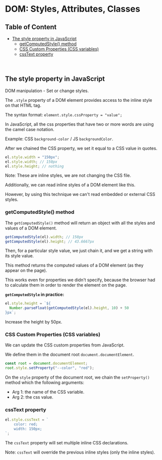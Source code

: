 # DOM: Styles, Attributes, Classes

## Table of Content

- [The style property in JavaScript](#the-style-property-in-javascript)
  - [getComputedStyle() method](#getcomputedstyle-method)
  - [CSS Custom Properties (CSS variables)](#css-custom-properties-css-variables)
  - [cssText property](#csstext-property)

<div></div>

<br>

## The style property in JavaScript

DOM manipulation - Set or change styles.

The `.style` property of a DOM element provides access to the inline style on that HTML tag.

The syntax format: `element.style.cssProperty = "value";`

In JavaScript, all the css properties that have two or more words are using the camel case notation.

Example: CSS `background-color` / JS `backgroundColor`.

After we chained the CSS property, we set it equal to a CSS value in quotes.

```js
el.style.width = "150px";
el.style.width; // 150px
el.style.height; // nothing
```

Note: These are inline styles, we are not changing the CSS file.

Additionally, we can read inline styles of a DOM element like this.

However, by using this technique we can't read embedded or external CSS styles.

### getComputedStyle() method

The `getComputedStyle()` method will return an object with all the styles and values of a DOM element.

```js
getComputedStyle(el).width; // 150px
getComputedStyle(el).height; // 43.6667px
```

Then, for a particular style value, we just chain it, and we get a string with its style value.

This method returns the computed values of a DOM element (as they appear on the page).

This works even for properties we didn't specify, because the browser had to calculate them in order to render the element on the page.

**`getComputedStyle` in practice:**

```js
el.style.height = `${
  Number.parseFloat(getComputedStyle(el).height, 10) + 50
}px`;
```

Increase the height by 50px.

### CSS Custom Properties (CSS variables)

We can update the CSS custom properties from JavaScript.

We define them in the document root `document.documentElement`.

```js
const root = document.documentElement;
root.style.setProperty("--color", "red");
```

On the `style` property of the document root, we chain the `setProperty()` method which the following arguments:

- Arg 1: the name of the CSS variable.
- Arg 2: the css value.

### cssText property

```js
el.style.cssText = `
    color: red;
    width: 150px;
`;
```

The `cssText` property will set multiple inline CSS declarations.

Note: `cssText` will override the previous inline styles (only the inline styles).

<br>

